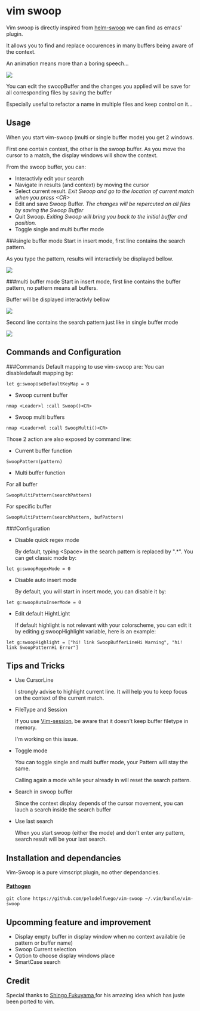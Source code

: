 vim swoop
=========

Vim swoop is directly inspired from [helm-swoop](https://github.com/ShingoFukuyama/helm-swoop) we can find as emacs' plugin.

It allows you to find and replace occurences in many buffers being aware of the context.

An animation means more than a boring speech...


![](https://github.com/pelodelfuego/vim-swoop/blob/dev/doc/images/moveSwoop.gif)

You can edit the swoopBuffer and the changes you applied will be save for all corresponding files by saving the buffer

Especially useful to refactor a name in multiple files and keep control on it...


Usage
-----

When you start vim-swoop (multi or single buffer mode) you get 2 windows.

First one contain context, the other is the swoop buffer. As you move the cursor to a match, the display windows will show the context.

From the swoop buffer, you can:
* Interactivly edit your search
* Navigate in results (and context) by moving the cursor
* Select current result.
*Exit Swoop and go to the location of current match when you press \<CR\>*
* Edit and save Swoop Buffer.
*The changes will be repercuted on all files by saving the Swoop Buffer*
* Quit Swoop.
*Exiting Swoop will bring you back to the initial buffer and position.*
* Toggle single and multi buffer mode

###single buffer mode
Start in insert mode, first line contains the search pattern.

As you type the pattern, results will interactivly be displayed bellow.

![](https://raw.githubusercontent.com/pelodelfuego/vim-swoop/dev/doc/images/singleModeScreenshot.png)


###multi buffer mode
Start in insert mode, first line contains the buffer pattern, no pattern means all buffers.

Buffer will be displayed interactivly bellow

![](https://raw.githubusercontent.com/pelodelfuego/vim-swoop/dev/doc/images/multiModeBufferPatternScreenshot.png)

Second line contains the search pattern just like in single buffer mode

![](https://raw.githubusercontent.com/pelodelfuego/vim-swoop/dev/doc/images/multiModeSwoopPatternScreenshot.png)

Commands and Configuration
--------

###Commands
Default mapping to use vim-swoop are:
You can disabledefault mapping by:
```
let g:swoopUseDefaultKeyMap = 0
```

* Swoop current buffer
```
nmap <Leader>l :call Swoop()<CR>
```

* Swoop multi buffers
```
nmap <Leader>ml :call SwoopMulti()<CR>
```


Those 2 action are also exposed by command line:

* Current buffer function
```
SwoopPattern(pattern)
```

* Multi buffer function

For all buffer
```
SwoopMultiPattern(searchPattern)
```

For specific buffer
```
SwoopMultiPattern(searchPattern, bufPattern)
```


###Configuration

* Disable quick regex mode

    By default, typing \<Space\> in the search pattern is replaced by ".*". You can get classic mode by:
```
let g:swoopRegexMode = 0
```

* Disable auto insert mode

    By default, you will start in insert mode, you can disable it by:
```
let g:swoopAutoInserMode = 0
```

* Edit default HightLight

    If default highlight is not relevant with your colorscheme, you can edit it by editing g:swoopHighlight variable, here is an example:
```
let g:swoopHighlight = ["hi! link SwoopBufferLineHi Warning", "hi! link SwoopPatternHi Error"]
```


Tips and Tricks
---------------
* Use CursorLine

    I strongly advise to highlight current line. It will help you to keep focus on the context of the current match.

* FileType and Session

    If you use [Vim-session](https://github.com/xolox/vim-session), be aware that it doesn't keep buffer filetype in memory.

    I'm working on this issue.

* Toggle mode

    You can toggle single and multi buffer mode, your Pattern will stay the same.

    Calling again a mode while your already in will reset the search pattern.

* Search in swoop buffer

    Since the context display depends of the cursor movement, you can lauch a search inside the search buffer

* Use last search

    When you start swoop (either the mode) and don't enter any pattern, search result will be your last search.

Installation and dependancies
-----------------------------

Vim-Swoop is a pure vimscript plugin, no other dependancies.


#### [Pathogen](https://github.com/tpope/vim-pathogen)
```
git clone https://github.com/pelodelfuego/vim-swoop ~/.vim/bundle/vim-swoop
```


Upcomming feature and improvement
-----------------
* Display empty buffer in display window when no context available (ie pattern or buffer name)
* Swoop Current selection
* Option to choose display windows place
* SmartCase search


Credit
------
Special thanks to [ Shingo Fukuyama ]( https://github.com/ShingoFukuyama ) for his amazing idea which has juste been ported to vim.

